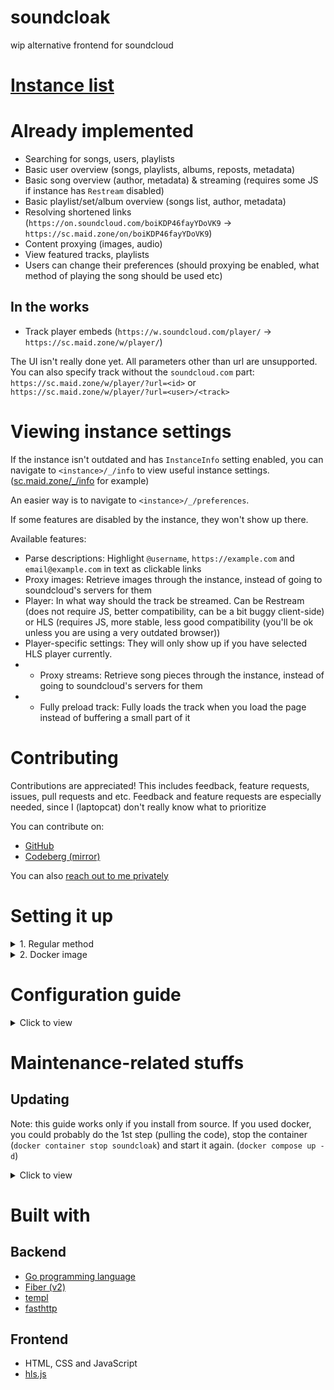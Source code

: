 # soundcloak

wip alternative frontend for soundcloud

# [Instance list](https://maid.zone/soundcloak/instances.html)

# Already implemented

- Searching for songs, users, playlists
- Basic user overview (songs, playlists, albums, reposts, metadata)
- Basic song overview (author, metadata) & streaming (requires some JS if instance has `Restream` disabled)
- Basic playlist/set/album overview (songs list, author, metadata)
- Resolving shortened links (`https://on.soundcloud.com/boiKDP46fayYDoVK9` -> `https://sc.maid.zone/on/boiKDP46fayYDoVK9`)
- Content proxying (images, audio)
- View featured tracks, playlists
- Users can change their preferences (should proxying be enabled, what method of playing the song should be used etc)

## In the works

- Track player embeds (`https://w.soundcloud.com/player/` -> `https://sc.maid.zone/w/player/`)

The UI isn't really done yet. All parameters other than url are unsupported. You can also specify track without the `soundcloud.com` part: `https://sc.maid.zone/w/player/?url=<id>` or `https://sc.maid.zone/w/player/?url=<user>/<track>`

# Viewing instance settings

If the instance isn't outdated and has `InstanceInfo` setting enabled, you can navigate to `<instance>/_/info` to view useful instance settings. ([sc.maid.zone/_/info](https://sc.maid.zone/_/info) for example)

An easier way is to navigate to `<instance>/_/preferences`.

If some features are disabled by the instance, they won't show up there.

Available features:

- Parse descriptions: Highlight `@username`, `https://example.com` and `email@example.com` in text as clickable links
- Proxy images: Retrieve images through the instance, instead of going to soundcloud's servers for them
- Player: In what way should the track be streamed. Can be Restream (does not require JS, better compatibility, can be a bit buggy client-side) or HLS (requires JS, more stable, less good compatibility (you'll be ok unless you are using a very outdated browser))
- Player-specific settings: They will only show up if you have selected HLS player currently.
- - Proxy streams: Retrieve song pieces through the instance, instead of going to soundcloud's servers for them
- - Fully preload track: Fully loads the track when you load the page instead of buffering a small part of it

# Contributing

Contributions are appreciated! This includes feedback, feature requests, issues, pull requests and etc.
Feedback and feature requests are especially needed, since I (laptopcat) don't really know what to prioritize

You can contribute on:

- [GitHub](https://github.com/maid-zone/soundcloak)
- [Codeberg (mirror)](https://codeberg.org/maid-zone/soundcloak)

You can also [reach out to me privately](https://laptopc.at)

# Setting it up

<details>
<summary>1. Regular method</summary>

## Prerequisites:

1. [node.js + npm](https://nodejs.org) (any recent enough version should do, it's just used for getting hls.js builds)
2. [golang](https://go.dev) (1.21 or higher was tested, others might work too)
3. [git](https://git-scm.com)

## Setup:

1. Clone this repository:

```sh
git clone https://github.com/maid-zone/soundcloak
```

2. Go into the cloned repository:

```sh
cd soundcloak
```

3. Download hls.js:

```sh
npm i
```

4. Download templ:

```sh
go install github.com/a-h/templ/cmd/templ@latest
```

*You might need to add go binaries to your PATH (add this line to your .bashrc / .zshrc / whatever)*

```sh
export PATH=${PATH}:`go env GOPATH`/bin
```

5. Generate code from templates:

```sh
templ generate
```

6. Download other required go modules:

```sh
go get
```

7. *Optional.* Edit config:

Refer to [Configuration guide](#configuration-guide) for configuration information. Can be configured from environment variables or JSON file.

8. Build binary:

```sh
go build main.go
```

9. Run the binary:

```sh
./main
```

This will run soundcloak on localhost, port 4664. (by default)

</details>

<details>
<summary>2. Docker image</summary>

The docker image was made by [vlnst](https://github.com/vlnst)

## Prerequisites:

1. [Docker](https://www.docker.com/)
2. [Git](https://git-scm.com)

## Setup:

1. Clone this repository:

```sh
git clone https://github.com/maid-zone/soundcloak
```

2. Go into the cloned repository:

```sh
cd soundcloak
```

3. Make a copy of the example `compose.yaml` file:

```sh
cp compose.example.yaml compose.yaml
```

Make adjustments as needed.

4. *Optional.* Edit config:

Refer to [Configuration guide](#configuration-guide) for configuration information. Can be configured from environment variables or JSON file.

5. Run the container

```sh
docker compose up -d
```

(if you get `docker: 'compose' is not a docker command.`, use `docker-compose up -d`)

This will run soundcloak as a daemon (remove the -d part of the command to just run it) on localhost, port 4664. (by default)

</details>

# Configuration guide

<details>
<summary>Click to view</summary>

You can only configure in one of the two ways:
- Using config file (`soundcloak.json` in current directory // your own path and filename)
- Using environment variables (`SOUNDCLOAK_CONFIG` must be set to `FROM_ENV`!)

Some notes:
- When specifying time, specify it in seconds.

| JSON key                | Environment variable       | Default value                                                                                                         | Description                                                                                                                                                                      |
| :------------------------ | ---------------------------- | ----------------------------------------------------------------------------------------------------------------------- | :--------------------------------------------------------------------------------------------------------------------------------------------------------------------------------- |
| None                    | SOUNDCLOAK_CONFIG          | soundcloak.json                                                                                                       | File to load soundcloak config from. If set to `FROM_ENV`, soundcloak loads the config from environment variables.                                                                |
| DefaultPreferences      | DEFAULT_PREFERENCES        | {"Player": "hls", "ProxyStreams": false, "FullyPreloadTrack": false, "ProxyImages": false, "ParseDescriptions": true} | see /_/preferences page, default values adapt to your config (Player: "restream" if Restream, else "hls", ProxyStreams and ProxyImages will be same as respective config values) |
| ProxyImages             | PROXY_IMAGES               | false                                                                                                                 | Enables proxying of images (user avatars, track covers etc)                                                                                                                      |
| ImageCacheControl       | IMAGE_CACHE_CONTROL        | max-age=600, public, immutable                                                                                        | [Cache-Control](https://developer.mozilla.org/en-US/docs/Web/HTTP/Headers/Cache-Contro) header value for proxied images. Cached for 10 minutes by default.                       |
| ProxyStreams            | PROXY_STREAMS              | false                                                                                                                 | Enables proxying of song parts and hls playlist files                                                                                                                            |
| Restream                | RESTREAM                   | false                                                                                                                 | Enables Restream Player in settings and the /_/restream/:author/:track endpoint. This player can be used without JavaScript and also can be used for downloading songs.          |
| ClientIDTTL             | CLIENT_ID_TTL              | 30 minutes                                                                                                            | Time until ClientID cache expires. ClientID is used for authenticating with SoundCloud API                                                                                       |
| UserTTL                 | USER_TTL                   | 10 minutes                                                                                                            | Time until User profile cache expires                                                                                                                                            |
| UserCacheCleanDelay     | USER_CACHE_CLEAN_DELAY     | 2.5 minutes                                                                                                           | Time between each cleanup of the cache (to remove expired users)                                                                                                                 |
| TrackTTL                | TRACK_TTL                  | 10 minutes                                                                                                            | Time until Track data cache expires                                                                                                                                              |
| TrackCacheCleanDelay    | TRACK_CACHE_CLEAN_DELAY    | 2.5 minutes                                                                                                           | Time between each cleanup of the cache (to remove expired tracks)                                                                                                                |
| PlaylistTTL             | PLAYLIST_TTL               | 10 minutes                                                                                                            | Time until Playlist data cache expires                                                                                                                                           |
| PlaylistCacheCleanDelay | PLAYLIST_CACHE_CLEAN_DELAY | 2.5 minutes                                                                                                           | Time between each cleanup of the cache (to remove expired playlists)                                                                                                             |
| UserAgent               | USER_AGENT                 | Mozilla/5.0 (Windows NT 10.0; Win64; x64) AppleWebKit/537.36 (KHTML, like Gecko) Chrome/127.0.0.0 Safari/537.3        | User-Agent header used for requests to SoundCloud                                                                                                                                |
| DNSCacheTTL             | DNS_CACHE_TTL              | 10 minutes                                                                                                            | Time until DNS cache expires                                                                                                                                                     |
| Addr                    | ADDR                       | :4664                                                                                                                 | Address and port for soundcloak to listen on                                                                                                                                     |
| Prefork                 | PREFORK                    | false                                                                                                                 | Run multiple instances of soundcloak locally to be able to handle more requests. Each one will be a separate process, so they will have separate cache.                          |
| TrustedProxyCheck       | TRUSTED_PROXY_CHECK        | true                                                                                                                  | Use X-Forwarded-* headers if IP is in TrustedProxies list. When disabled, those headers will blindly be used.                                                                    |
| TrustedProxies          | TRUSTED_PROXIES            | []                                                                                                                    | List of IPs or IP ranges of trusted proxies                                                                                                                                      |

</details>

# Maintenance-related stuffs

## Updating

Note: this guide works only if you install from source. If you used docker, you could probably do the 1st step (pulling the code), stop the container (`docker container stop soundcloak`) and start it again. (`docker compose up -d`)

<details>
<summary>Click to view</summary>

1. Retrieve the latest code:

```sh
git fetch origin
git pull
```

2. Remove compressed versions of files:

The webserver is configured to locally cache compressed versions of files. They have `.fiber.gz` extension and can be found in `assets` folder and `node_modules/hls.js/dist`. If any static files have been changed, you should purge these compressed files so the new versions can be served. Static files are also cached in user's browser, so you will need to clean your cache to get the new files (Ctrl + F5)

For example, you can clean these files from `assets` folder like so:

```sh
cd assets
rm *.fiber.gz
```

3. *Optional.* Edit config:

Sometimes, new updates add new config values or change default ones. Refer to [Configuration guide](#configuration-guide) for configuration information. Can be configured from environment variables or JSON file.

4. Regenerate templates (if they changed):

```sh
templ generate
```

5. Get latest Go modules:

```sh
go get
```

6. Update hls.js:

```sh
npm i
```

7. Build binary:

```sh
go build main.go
```

8. Run it:

```sh
./main
```

Congratulations! You have succesfully updated your soundcloak.

</details>

# Built with

## Backend

- [Go programming language](https://github.com/golang/go)
- [Fiber (v2)](https://github.com/gofiber/fiber/tree/v2)
- [templ](https://github.com/a-h/templ)
- [fasthttp](https://github.com/valyala/fasthttp)

## Frontend

- HTML, CSS and JavaScript
- [hls.js](https://github.com/video-dev/hls.js)
